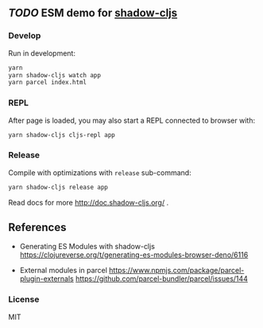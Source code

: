 
_TODO_ ESM demo for [shadow-cljs](https://github.com/thheller/shadow-cljs)
----

### Develop

Run in development:

```bash
yarn
yarn shadow-cljs watch app 
yarn parcel index.html
```


### REPL

After page is loaded, you may also start a REPL connected to browser with:

```bash
yarn shadow-cljs cljs-repl app
```

### Release

Compile with optimizations with `release` sub-command:

```bash
yarn shadow-cljs release app
```

Read docs for more http://doc.shadow-cljs.org/ .


## References 

* Generating ES Modules with shadow-cljs
 https://clojureverse.org/t/generating-es-modules-browser-deno/6116

* External modules in parcel
https://www.npmjs.com/package/parcel-plugin-externals
https://github.com/parcel-bundler/parcel/issues/144

### License

MIT
